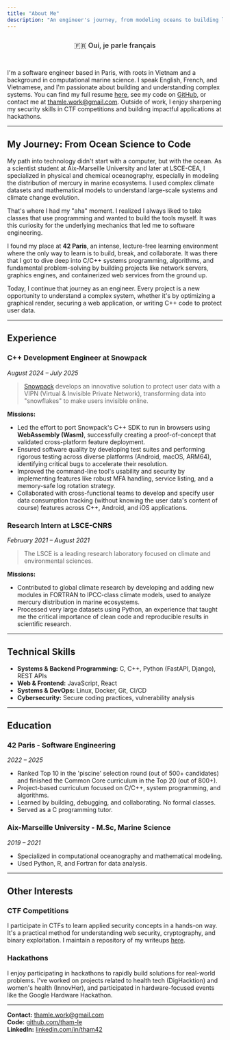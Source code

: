 ```yaml
---
title: "About Me"
description: "An engineer's journey, from modeling oceans to building low-level systems."
---
```


<div class="language-toggle">
    <a href="/about-fr/" class="language-btn">🇫🇷 Oui, je parle français</a>
</div>

I'm a software engineer based in Paris, with roots in Vietnam and a background in computational marine science. I speak English, French, and Vietnamese, and I'm passionate about building and understanding complex systems. You can find my full resume [here](/thamle_resume.pdf), see my code on [GitHub](https://github.com/tham-le), or contact me at [thamle.work@gmail.com](mailto:thamle.work@gmail.com). Outside of work, I enjoy sharpening my security skills in CTF competitions and building impactful applications at hackathons.

---

## My Journey: From Ocean Science to Code

My path into technology didn't start with a computer, but with the ocean. As a scientist student at Aix-Marseille University and later at LSCE-CEA, I specialized in physical and chemical oceanography, especially in modeling the distribution of mercury in marine ecosystems. I used complex climate datasets and mathematical models to understand large-scale systems and climate change evolution.

That's where I had my "aha" moment. I realized I always liked to take classes that use programming and wanted to build the tools myself. It was this curiosity for the underlying mechanics that led me to software engineering.

I found my place at **42 Paris**, an intense, lecture-free learning environment where the only way to learn is to build, break, and collaborate. It was there that I got to dive deep into C/C++ systems programming, algorithms, and fundamental problem-solving by building projects like network servers, graphics engines, and containerized web services from the ground up.

Today, I continue that journey as an engineer. Every project is a new opportunity to understand a complex system, whether it's by optimizing a graphical render, securing a web application, or writing C++ code to protect user data.

---

## Experience

### **C++ Development Engineer at Snowpack**

*August 2024 – July 2025*

> [Snowpack](https://snowpack.eu/) develops an innovative solution to protect user data with a VIPN (Virtual & Invisible Private Network), transforming data into "snowflakes" to make users invisible online.

**Missions:**

* Led the effort to port Snowpack's C++ SDK to run in browsers using **WebAssembly (Wasm)**, successfully creating a proof-of-concept that validated cross-platform feature deployment.
* Ensured software quality by developing test suites and performing rigorous testing across diverse platforms (Android, macOS, ARM64), identifying critical bugs to accelerate their resolution.
* Improved the command-line tool's usability and security by implementing features like robust MFA handling, service listing, and a memory-safe log rotation strategy.
* Collaborated with cross-functional teams to develop and specify user data consumption tracking (without knowing the user data's content of course) features across C++, Android, and iOS applications.

### **Research Intern at LSCE-CNRS**

*February 2021 – August 2021*

> The LSCE is a leading research laboratory focused on climate and environmental sciences.

**Missions:**

* Contributed to global climate research by developing and adding new modules in FORTRAN to IPCC-class climate models, used to analyze mercury distribution in marine ecosystems.
* Processed very large datasets using Python, an experience that taught me the critical importance of clean code and reproducible results in scientific research.

---

## Technical Skills

* **Systems & Backend Programming:** C, C++, Python (FastAPI, Django), REST APIs
* **Web & Frontend:** JavaScript, React
* **Systems & DevOps:** Linux, Docker, Git, CI/CD
* **Cybersecurity:** Secure coding practices, vulnerability analysis

---

## Education

### **42 Paris - Software Engineering**

*2022 – 2025*

* Ranked Top 10 in the 'piscine' selection round (out of 500+ candidates) and finished the Common Core curriculum in the Top 20 (out of 800+).
* Project-based curriculum focused on C/C++, system programming, and algorithms.
* Learned by building, debugging, and collaborating. No formal classes.
* Served as a C programming tutor.

### **Aix-Marseille University - M.Sc, Marine Science**

*2019 – 2021*

* Specialized in computational oceanography and mathematical modeling.
* Used Python, R, and Fortran for data analysis.

---

## Other Interests

### **CTF Competitions**

I participate in CTFs to learn applied security concepts in a hands-on way. It's a practical method for understanding web security, cryptography, and binary exploitation. I maintain a repository of my writeups [here](https://github.com/tham-le/CTF-Writeups).

### **Hackathons**

I enjoy participating in hackathons to rapidly build solutions for real-world problems. I've worked on projects related to health tech (DigHacktion) and women's health (InnovHer), and participated in hardware-focused events like the Google Hardware Hackathon.

---

**Contact:** <thamle.work@gmail.com>  
**Code:** [github.com/tham-le](https://github.com/tham-le)  
**LinkedIn:** [linkedin.com/in/tham42](https://www.linkedin.com/in/tham42)

<style>
.language-toggle {
    text-align: center;
    margin-bottom: 2rem;
}

.language-btn {
    display: inline-block;
    background: var(--card-background);
    color: var(--card-text-color-main);
    border: 2px solid var(--accent-color);
    padding: 0.8rem 1.5rem;
    border-radius: 25px;
    text-decoration: none;
    font-size: 1rem;
    font-weight: 500;
    transition: all 0.3s ease;
}

.language-btn:hover {
    background: var(--accent-color);
    color: var(--accent-color-text);
    transform: translateY(-2px);
    box-shadow: 0 4px 12px rgba(0, 0, 0, 0.15);
}
</style>
